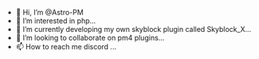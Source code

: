 - 👋 Hi, I’m @Astro-PM
- 👀 I’m interested in php...
- 🌱 I’m currently developing my own skyblock plugin called Skyblock_X...
- 💞️ I’m looking to collaborate on pm4 plugins...
- 📫 How to reach me discord ...

<!---
Astro-PM/Astro-PM is a ✨ special ✨ repository because its `README.md` (this file) appears on your GitHub profile.
You can click the Preview link to take a look at your changes.
--->
